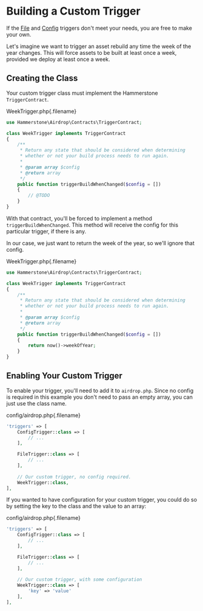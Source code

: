 # Building a Custom Trigger

If the [File](/triggers/file) and [Config](triggers/config) triggers don't meet your needs, you are free to make your own.

Let's imagine we want to trigger an asset rebuild any time the week of the year changes. This will force assets to be built at least once a week, provided we deploy at least once a week.

## Creating the Class

Your custom trigger class must implement the Hammerstone `TriggerContract`.

WeekTrigger.php{.filename}
```php
use Hammerstone\Airdrop\Contracts\TriggerContract;

class WeekTrigger implements TriggerContract
{
    /**
     * Return any state that should be considered when determining
     * whether or not your build process needs to run again.
     *
     * @param array $config
     * @return array
     */
    public function triggerBuildWhenChanged($config = [])
    {
        // @TODO
    }
}
``` 

With that contract, you'll be forced to implement a method `triggerBuildWhenChanged`. This method will receive the config for this particular trigger, if there is any.

In our case, we just want to return the week of the year, so we'll ignore that config.

WeekTrigger.php{.filename}
```php
use Hammerstone\Airdrop\Contracts\TriggerContract;

class WeekTrigger implements TriggerContract
{
    /**
     * Return any state that should be considered when determining
     * whether or not your build process needs to run again.
     *
     * @param array $config
     * @return array
     */
    public function triggerBuildWhenChanged($config = [])
    {
        return now()->weekOfYear;
    }
}
```

## Enabling Your Custom Trigger

To enable your trigger, you'll need to add it to `airdrop.php`. Since no config is required in this example you don't need to pass an empty array, you can just use the class name.

config/airdrop.php{.filename}
```php
'triggers' => [
    ConfigTrigger::class => [
        // ...
    ],

    FileTrigger::class => [
        // ...
    ],
    
    // Our custom trigger, no config required.
    WeekTrigger::class,
],
```

If you wanted to have configuration for your custom trigger, you could do so by setting the key to the class and the value to an array:

config/airdrop.php{.filename}
```php
'triggers' => [
    ConfigTrigger::class => [
        // ...
    ],

    FileTrigger::class => [
        // ...
    ],
    
    // Our custom trigger, with some configuration
    WeekTrigger::class => [
        'key' => 'value'
    ],
],
```
